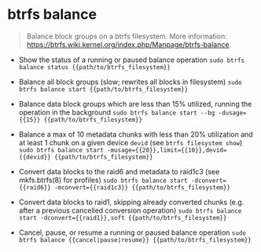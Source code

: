# btrfs balance
> Balance block groups on a btrfs filesystem.
> More information: <https://btrfs.wiki.kernel.org/index.php/Manpage/btrfs-balance>.

- Show the status of a running or paused balance operation
`sudo btrfs balance status {{path/to/btrfs_filesystem}}`

- Balance all block groups (slow; rewrites all blocks in filesystem)
`sudo btrfs balance start {{path/to/btrfs_filesystem}}`

- Balance data block groups which are less than 15% utilized, running the operation in the background
`sudo btrfs balance start --bg -dusage={{15}} {{path/to/btrfs_filesystem}}`

- Balance a max of 10 metadata chunks with less than 20% utilization and at least 1 chunk on a given device `devid` (see `btrfs filesystem show`)
`sudo btrfs balance start -musage={{20}},limit={{10}},devid={{devid}} {{path/to/btrfs_filesystem}}`

- Convert data blocks to the raid6 and metadata to raid1c3 (see mkfs.btrfs(8) for profiles)
`sudo btrfs balance start -dconvert={{raid6}} -mconvert={{raid1c3}} {{path/to/btrfs_filesystem}}`

- Convert data blocks to raid1, skipping already converted chunks (e.g. after a previous cancelled conversion operation)
`sudo btrfs balance start -dconvert={{raid1}},soft {{path/to/btrfs_filesystem}}`

- Cancel, pause, or resume a running or paused balance operation
`sudo btrfs balance {{cancel|pause|resume}} {{path/to/btrfs_filesystem}}`
